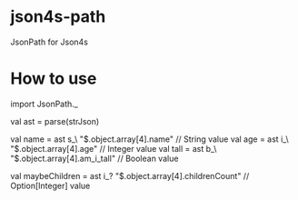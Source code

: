 json4s-path
===========

JsonPath for Json4s



How to use
==========

import JsonPath._

val ast = parse(strJson)

val name = ast s_\ "$.object.array[4].name"      // String value
val age  = ast i_\ "$.object.array[4].age"       // Integer value
val tall = ast b_\ "$.object.array[4].am_i_tall" // Boolean value

val maybeChildren = ast i_\? "$.object.array[4].childrenCount" // Option[Integer] value
